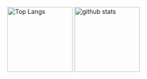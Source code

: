 <p align="left"> 
  <img alt="Top Langs" height="150px" src="https://github-readme-stats.vercel.app/api/top-langs/?username=ohiayame&layout=compact&count_private=true&show_icons=true&theme=omni" />
  <img alt="github stats" height="150px" src="https://github-readme-stats.vercel.app/api?username=ohiayame&count_private=true&show_icons=true&show_icons=true&theme=omni" />
</p>

